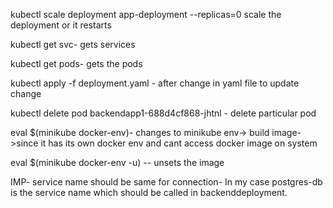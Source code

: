 kubectl scale deployment app-deployment --replicas=0 scale the deployment or it restarts

kubectl get svc- gets services

kubectl get pods- gets the pods

kubectl apply -f deployment.yaml - after change in yaml file to update change

kubectl delete pod backendapp1-688d4cf868-jhtnl - delete particular pod

eval $(minikube docker-env)- changes to minikube env-> build image->since it has its own docker env and cant access docker image on system

eval $(minikube docker-env -u) -- unsets the image

IMP- service name should be same for connection- In my case postgres-db is the service name which should be called in backenddeployment. 